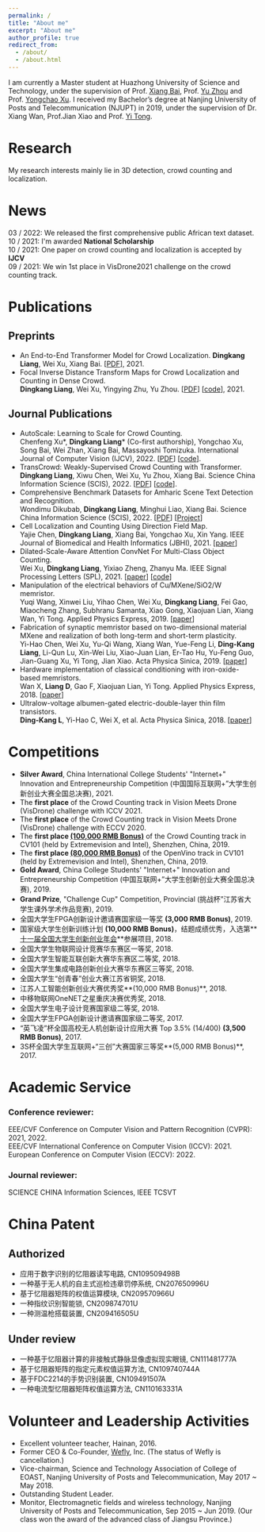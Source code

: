 ```yaml
---
permalink: /
title: "About me"
excerpt: "About me"
author_profile: true
redirect_from: 
  - /about/
  - /about.html
---
```



I am currently a Master student at Huazhong University of Science and Technology, under the supervision of Prof. [Xiang Bai](http://122.205.5.5:8071/~xbai/), Prof. [Yu Zhou](https://www.vlrlab.net/~yuzhou/) and Prof. [Yongchao Xu](https://sites.google.com/view/yongchaoxu). I received my Bachelor’s degree at Nanjing University of Posts and Telecommunication (NJUPT) in 2019, under the supervision of Dr. Xiang Wan, Prof.Jian Xiao and Prof. [Yi Tong](http://rsc.njupt.edu.cn/2017/1206/c579a118874/page.htm).   

Research
======
My research interests mainly lie in 3D detection, crowd counting and localization.

News
======
03 / 2022:   We released the first comprehensive public African text dataset.  
10 / 2021:   I'm awarded **National Scholarship**  
10 / 2021:   One paper on crowd counting and localization  is accepted by **IJCV**  
09 / 2021:   We win 1st place in VisDrone2021 challenge on the crowd counting track.  

Publications
======
## Preprints
* An End-to-End Transformer Model for Crowd Localization.
**Dingkang Liang**, Wei Xu, Xiang Bai. [[PDF](https://arxiv.org/abs/2202.13065)], 2021.
* Focal Inverse Distance Transform Maps for Crowd Localization and Counting in Dense Crowd.   
  **Dingkang Liang**, Wei Xu, Yingying Zhu, Yu Zhou. [[PDF](https://arxiv.org/abs/2102.07925)] [[code](https://github.com/dk-liang/FIDTM)], 2021.

## Journal Publications
* AutoScale: Learning to Scale for Crowd Counting.   
Chenfeng Xu\*, **Dingkang Liang**\* (Co-first authorship), Yongchao Xu, Song Bai, Wei Zhan, Xiang Bai, Massayoshi Tomizuka. International Journal of Computer Vision (IJCV), 2022. [[PDF](https://arxiv.org/abs/1912.09632)] [[code](https://github.com/dk-liang/AutoScale)].
* TransCrowd: Weakly-Supervised Crowd Counting with Transformer.  
**Dingkang Liang**, Xiwu Chen, Wei Xu, Yu Zhou, Xiang Bai. Science China Information Science (SCIS), 2022.  [[PDF](https://arxiv.org/abs/2104.09116)] [[code](https://github.com/dk-liang/TransCrowd)].  
* Comprehensive Benchmark Datasets for Amharic Scene Text Detection and Recognition.  
Wondimu Dikubab, **Dingkang Liang**, Minghui Liao, Xiang Bai. Science China Information Science (SCIS), 2022. [[PDF](https://arxiv.org/abs/2203.12165)] [[Project](https://dk-liang.github.io/HUST-ASTD/)]
* Cell Localization and Counting Using Direction Field Map.   
Yajie Chen, **Dingkang Liang**, Xiang Bai, Yongchao Xu, Xin Yang. IEEE Journal of Biomedical and Health Informatics (JBHI), 2021. [[paper](https://ieeexplore.ieee.org/abstract/document/9516881)]
* Dilated-Scale-Aware Attention ConvNet For Multi-Class Object Counting.  
Wei Xu, **Dingkang Liang**, Yixiao Zheng, Zhanyu Ma. IEEE Signal Processing  Letters (SPL), 2021. [[paper](https://arxiv.org/abs/2012.08149)] [[code](https://github.com/PRIS-CV/DSACA.git)]
* Manipulation of the electrical behaviors of Cu/MXene/SiO2/W memristor.   
Yuqi Wang, Xinwei Liu, Yihao Chen, Wei Xu, **Dingkang Liang**, Fei Gao, Miaocheng Zhang, Subhranu Samanta, Xiao Gong, Xiaojuan Lian, Xiang Wan, Yi Tong. Applied Physics Express, 2019. [[paper](https://iopscience.iop.org/article/10.7567/1882-0786/ab4233)]
* Fabrication of synaptic memristor based on two-dimensional material MXene and realization of both long-term and short-term plasticity.  
Yi-Hao Chen, Wei Xu, Yu-Qi Wang, Xiang Wan, Yue-Feng Li, **Ding-Kang Liang**, Li-Qun Lu, Xin-Wei Liu, Xiao-Juan Lian, Er-Tao Hu, Yu-Feng Guo, Jian-Guang Xu, Yi Tong, Jian Xiao.  Acta Physica Sinica, 2019. [[paper](http://wulixb.iphy.ac.cn/en/article/doi/10.7498/aps.68.20182306)]
* Hardware implementation of classical conditioning with iron-oxide-based memristors.   
Wan X, **Liang D**, Gao F, Xiaojuan Lian, Yi Tong.  Applied Physics Express, 2018. [[paper](https://iopscience.iop.org/article/10.7567/APEX.11.114601)]
* Ultralow-voltage albumen-gated electric-double-layer thin film transistors.  
**Ding-Kang L**, Yi-Hao C, Wei X, et al. Acta Physica Sinica, 2018. [[paper](https://www.researchgate.net/publication/331730831_Ultralow-voltage_albumen-gated_electric-double-layer_thin_film_transistors)]

Competitions
======
* **Silver Award**, China International College Students' "Internet+" Innovation and Entrepreneurship Competition (中国国际互联网+”大学生创新创业大赛全国总决赛), 2021.
* The **first place** of the Crowd Counting track in Vision Meets Drone (VisDrone)  challenge with ICCV 2021.
* The **first place** of the Crowd Counting track in Vision Meets Drone (VisDrone)  challenge with ECCV 2020.
* The **first place [(100,000 RMB Bonus)](https://www.cvmart.net/list/ECV2019)** of the Crowd Counting track in CV101 (held by Extremevision and Intel), Shenzhen, China, 2019.
* The **first place [(80,000 RMB Bonus)](https://www.cvmart.net/list/ECV2019)** of the OpenVino track in CV101 (held by Extremevision and Intel), Shenzhen, China, 2019.
* **Gold Award**, China College Students' "Internet+" Innovation and Entrepreneurship Competition (中国互联网+”大学生创新创业大赛全国总决赛), 2019.
* **Grand Prize**, "Challenge Cup" Competition, Provincial (挑战杯”江苏省大学生课外学术作品竞赛), 2019.
* 全国大学生FPGA创新设计邀请赛国家级一等奖 **(3,000 RMB Bonus)**, 2019.
* 国家级大学生创新训练计划 **(10,000 RMB Bonus)**，结题成绩优秀，入选第**[十一届全国大学生创新创业年会](http://www.moe.gov.cn/s78/A08/tongzhi/201806/t20180604_338207.html)**参展项目, 2018.
* 全国大学生物联网设计竞赛华东赛区一等奖, 2018.
* 全国大学生智能互联创新大赛华东赛区二等奖, 2018.
* 全国大学生集成电路创新创业大赛华东赛区三等奖, 2018.
* 全国大学生“创青春”创业大赛江苏省铜奖, 2018.
* 江苏人工智能创新创业大赛优秀奖**(10,000 RMB Bonus)**, 2018.
* 中移物联网OneNET之星重庆决赛优秀奖, 2018.
* 全国大学生电子设计竞赛国家级二等奖, 2018.
* 全国大学生FPGA创新设计邀请赛国家级二等奖, 2017.
* “英飞凌”杯全国高校无人机创新设计应用大赛 Top 3.5% (14/400) **(3,500 RMB Bonus)**, 2017.
* 3S杯全国大学生互联网+“三创”大赛国家三等奖**(5,000 RMB Bonus)**, 2017.  

Academic Service
======
### Conference reviewer: 
EEE/CVF Conference on Computer Vision and Pattern Recognition (CVPR): 2021, 2022.  
EEE/CVF International Conference on Computer Vision (ICCV): 2021.  
European Conference on Computer Vision (ECCV): 2022.  

### Journal reviewer:
SCIENCE CHINA Information Sciences, IEEE TCSVT

China Patent
======
## Authorized
* 应用于数字识别的忆阻器读写电路, CN109509498B  
* 一种基于无人机的自主式巡检违章罚停系统, CN207650996U  
* 基于忆阻器矩阵的权值运算模块, CN209570966U  
* 一种指纹识别智能锁, CN209874701U  
* 一种测温枪搭载装置, CN209416505U  

## Under review
* 一种基于忆阻器计算的非接触式静脉显像虚拟现实眼镜, CN111481777A  
* 基于忆阻器矩阵的指定元素权值运算方法, CN109740744A  
* 基于FDC2214的手势识别装置, CN109491507A  
* 一种电流型忆阻器矩阵权值运算方法, CN110163331A  

Volunteer and Leadership Activities
======
* Excellent volunteer teacher, Hainan, 2016. 
* Former CEO & Co-Founder, [Wefly](https://www.tianyancha.com/company/3176757052), Inc. (The status of Wefly is cancellation.)
* Vice-chairman, Science and Technology Association of College of EOAST, Nanjing University of Posts and Telecommunication, May 2017 ~ May 2018.
* Outstanding Student Leader.
* Monitor, Electromagnetic fields and wireless technology, Nanjing University of Posts and Telecommunication, Sep 2015 ~ Jun 2019. (Our class won the award of the advanced class of Jiangsu Province.)

<script type="text/javascript" id="clustrmaps" src="//clustrmaps.com/map_v2.js?d=f4MP0UkdUkFjU8rhQtVNPbOqJDbrXXpe90qfkwCEcgU&cl=ffffff&w=a"></script>

